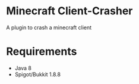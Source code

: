 # Minecraft Client-Crasher
A plugin to crash a minecraft client
# Requirements
- Java 8
- Spigot/Bukkit 1.8.8
